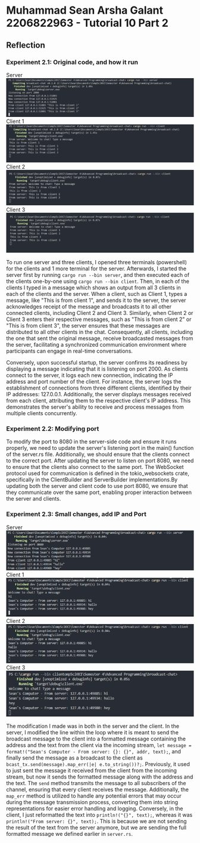 # Muhammad Sean Arsha Galant 2206822963 - Tutorial 10 Part 2
## Reflection

### Experiment 2.1: Original code, and how it run

Server
![alt text](<assets/Screenshot 2024-05-06 134730.png>)
Client 1
![alt text](<assets/Screenshot 2024-05-06 134739.png>)
Client 2
![alt text](<assets/Screenshot 2024-05-06 134745.png>)
Client 3
![alt text](<assets/Screenshot 2024-05-06 134753.png>)

To run one server and three clients, I opened three terminals (powershell) for the clients and 1 more terminal for the server. Afterwards, I started the server first by running `cargo run --bin server`, and then executed each of the clients one-by-one using `cargo run --bin client`. Then, in each of the clients I typed in a message which shows an output from all 3 clients in each of the clients and the server. When a client, such as Client 1, types a message, like "This is from client 1", and sends it to the server, the server acknowledges receipt of the message and broadcasts it to all other connected clients, including Client 2 and Client 3. Similarly, when Client 2 or Client 3 enters their respective messages, such as "This is from client 2" or "This is from client 3", the server ensures that these messages are distributed to all other clients in the chat. Consequently, all clients, including the one that sent the original message, receive broadcasted messages from the server, facilitating a synchronized communication environment where participants can engage in real-time conversations.

Conversely, upon successful startup, the server confirms its readiness by displaying a message indicating that it is listening on port 2000. As clients connect to the server, it logs each new connection, indicating the IP address and port number of the client. For instance, the server logs the establishment of connections from three different clients, identified by their IP addresses: 127.0.0.1. Additionally, the server displays messages received from each client, attributing them to the respective client's IP address. This demonstrates the server's ability to receive and process messages from multiple clients concurrently. 

### Experiment 2.2: Modifying port

To modify the port to 8080 in the server-side code and ensure it runs properly, we need to update the server's listening port in the main() function of the server.rs file. Additionally, we should ensure that the clients connect to the correct port. After updating the server to listen on port 8080, we need to ensure that the clients also connect to the same port. The WebSocket protocol used for communication is defined in the tokio_websockets crate, specifically in the ClientBuilder and ServerBuilder implementations.By updating both the server and client code to use port 8080, we ensure that they communicate over the same port, enabling proper interaction between the server and clients.

### Experiment 2.3: Small changes, add IP and Port

Server
![alt text](<assets/Screenshot 2024-05-07 065752.png>)
Client 1
![alt text](<assets/Screenshot 2024-05-07 065806.png>)
Client 2
![alt text](<assets/Screenshot 2024-05-07 065812.png>)
Client 3
![alt text](<assets/Screenshot 2024-05-07 065818.png>)

The modification I made was in both in the server and the client. In the server, I modified the line within the loop where it is meant to send the broadcast message to the client into a formatted message containing the address and the text from the client via the incoming stream, `let message = format!("Sean's Computer - From server: {}: {}", addr, text);`, and finally send the message as a broadcast to the client as `bcast_tx.send(message).map_err(|e| e.to_string())?;`. Previously, it used to just sent the message it received from the client from the incoming stream, but now it sends the formatted message along with the address and the text. The `send` method transmits the message to all subscribers of the channel, ensuring that every client receives the message. Additionally, the `map_err` method is utilized to handle any potential errors that may occur during the message transmission process, converting them into string representations for easier error handling and logging. Conversely, in the client, I just reformatted the text into `println!("{}", text);`, whereas it was `println!("From server: {}", text);`. This is because we are not sending the result of the text from the server anymore, but we are sending the full formatted message we defined earlier in `server.rs`.
